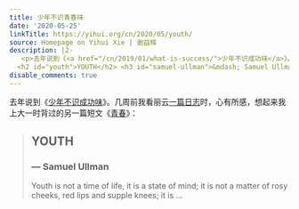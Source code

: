 ```yaml
---
title: 少年不识青春味
date: '2020-05-25'
linkTitle: https://yihui.org/cn/2020/05/youth/
source: Homepage on Yihui Xie | 谢益辉
description: |2-
   <p>去年说到《<a href="/cn/2019/01/what-is-success/">少年不识成功味</a>》。几周前我看丽云<a href="http://www.loyhome.com/%e8%ae%a1%e5%88%92%e4%b8%80%e5%8d%8a%e7%9a%84%e7%8e%a9%e8%80%8d/">一篇日志</a>时，心有所感，想起来我上大一时背过的另一篇短文《<a href="https://baike.baidu.com/item/Youth/6296429">青春</a>》：</p> <blockquote>
  <h2 id="youth">YOUTH</h2> <h3 id="samuel-ullman">&mdash; Samuel Ullman</h3> <p>Youth is not a time of life, it is a state of mind; it is not a matter of rosy cheeks, red lips and supple knees; it is ...
disable_comments: true
---
```

 <p>去年说到《<a href="/cn/2019/01/what-is-success/">少年不识成功味</a>》。几周前我看丽云<a href="http://www.loyhome.com/%e8%ae%a1%e5%88%92%e4%b8%80%e5%8d%8a%e7%9a%84%e7%8e%a9%e8%80%8d/">一篇日志</a>时，心有所感，想起来我上大一时背过的另一篇短文《<a href="https://baike.baidu.com/item/Youth/6296429">青春</a>》：</p> <blockquote>
<h2 id="youth">YOUTH</h2> <h3 id="samuel-ullman">&mdash; Samuel Ullman</h3> <p>Youth is not a time of life, it is a state of mind; it is not a matter of rosy cheeks, red lips and supple knees; it is ...